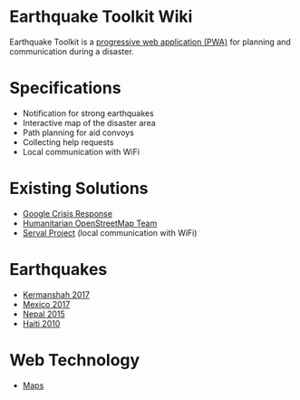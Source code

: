 # Earthquake Toolkit Wiki

Earthquake Toolkit is a [progressive web application (PWA)](https://developers.google.com/web/progressive-web-apps/) for planning and communication during a disaster.

# Specifications
- Notification for strong earthquakes
- Interactive map of the disaster area
- Path planning for aid convoys
- Collecting help requests
- Local communication with WiFi

# Existing Solutions
- [Google Crisis Response](https://crisisresponse.google/)
- [Humanitarian OpenStreetMap Team](https://www.hotosm.org/)
- [Serval Project](http://servalproject.org/) (local communication with WiFi)

# Earthquakes
- [Kermanshah 2017](Kermanshah2017.md)
- [Mexico 2017](Mexico2017.md)
- [Nepal 2015](Nepal2015.md)
- [Haiti 2010](Haiti2010.md)

# Web Technology
- [Maps](Maps.md)
